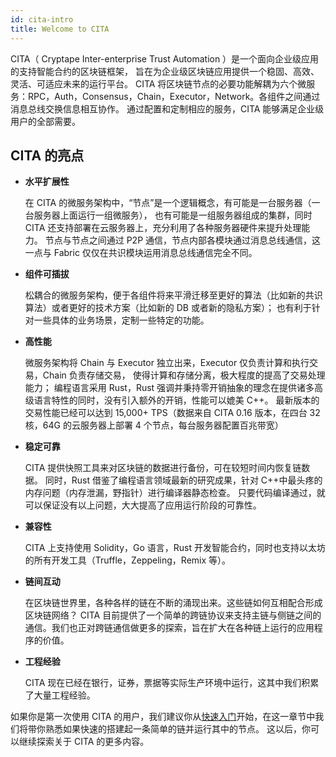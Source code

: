 ```yaml
---
id: cita-intro
title: Welcome to CITA
---
```

CITA（ Cryptape Inter-enterprise Trust Automation ）是一个面向企业级应用的支持智能合约的区块链框架， 旨在为企业级区块链应用提供一个稳固、高效、灵活、可适应未来的运行平台。 CITA 将区块链节点的必要功能解耦为六个微服务：RPC，Auth，Consensus，Chain，Executor，Network。各组件之间通过消息总线交换信息相互协作。 通过配置和定制相应的服务，CITA 能够满足企业级用户的全部需要。

## CITA 的亮点

- **水平扩展性**
    
    在 CITA 的微服务架构中，“节点”是一个逻辑概念，有可能是一台服务器（一台服务器上面运行一组微服务）， 也有可能是一组服务器组成的集群，同时 CITA 还支持部署在云服务器上，充分利用了各种服务器硬件来提升处理能力。 节点与节点之间通过 P2P 通信，节点内部各模块通过消息总线通信，这一点与 Fabric 仅仅在共识模块运用消息总线通信完全不同。

- **组件可插拔**
    
    松耦合的微服务架构，便于各组件将来平滑迁移至更好的算法（比如新的共识算法）或者更好的技术方案（比如新的 DB 或者新的隐私方案）； 也有利于针对一些具体的业务场景，定制一些特定的功能。

- **高性能**
    
    微服务架构将 Chain 与 Executor 独立出来，Executor 仅负责计算和执行交易，Chain 负责存储交易， 使得计算和存储分离，极大程度的提高了交易处理能力； 编程语言采用 Rust，Rust 强调并秉持零开销抽象的理念在提供诸多高级语言特性的同时，没有引入额外的开销，性能可以媲美 C++。 最新版本的交易性能已经可以达到 15,000+ TPS（数据来自 CITA 0.16 版本，在四台 32 核，64G 的云服务器上部署 4 个节点，每台服务器配置百兆带宽）

- **稳定可靠**
    
    CITA 提供快照工具来对区块链的数据进行备份，可在较短时间内恢复链数据。 同时，Rust 借鉴了编程语言领域最新的研究成果，针对 C++中最头疼的内存问题（内存泄漏，野指针）进行编译器静态检查。 只要代码编译通过，就可以保证没有以上问题，大大提高了应用运行阶段的可靠性。

- **兼容性**
    
    CITA 上支持使用 Solidity，Go 语言，Rust 开发智能合约，同时也支持以太坊的所有开发工具（Truffle，Zeppeling，Remix 等）。

- **链间互动**
    
    在区块链世界里，各种各样的链在不断的涌现出来。这些链如何互相配合形成区块链网络？ CITA 目前提供了一个简单的跨链协议来支持主链与侧链之间的通信。我们也正对跨链通信做更多的探索，旨在扩大在各种链上运行的应用程序的价值。

- **工程经验**
    
    CITA 现在已经在银行，证券，票据等实际生产环境中运行，这其中我们积累了大量工程经验。

如果你是第一次使用 CITA 的用户，我们建议你从[快速入门](./getting_started)开始，在这一章节中我们将带你熟悉如果快速的搭建起一条简单的链并运行其中的节点。 这以后，你可以继续探索关于 CITA 的更多内容。